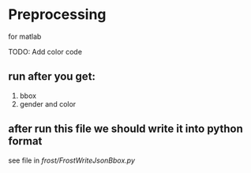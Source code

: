 # Preprocessing
for matlab

TODO: Add color code 

## run after you get:
1. bbox
2. gender and color

## after run this file we should write it into python format
see file in _frost/FrostWriteJsonBbox.py_
